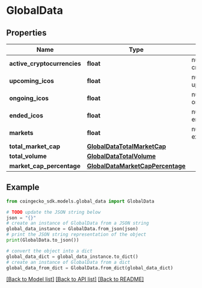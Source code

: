 # GlobalData


## Properties

Name | Type | Description | Notes
------------ | ------------- | ------------- | -------------
**active_cryptocurrencies** | **float** | number of active cryptocurrencies | [optional] 
**upcoming_icos** | **float** | number of upcoming icos | [optional] 
**ongoing_icos** | **float** | number of ongoing icos | [optional] 
**ended_icos** | **float** | number of ended icos | [optional] 
**markets** | **float** | number of exchanges | [optional] 
**total_market_cap** | [**GlobalDataTotalMarketCap**](GlobalDataTotalMarketCap.md) |  | [optional] 
**total_volume** | [**GlobalDataTotalVolume**](GlobalDataTotalVolume.md) |  | [optional] 
**market_cap_percentage** | [**GlobalDataMarketCapPercentage**](GlobalDataMarketCapPercentage.md) |  | [optional] 

## Example

```python
from coingecko_sdk.models.global_data import GlobalData

# TODO update the JSON string below
json = "{}"
# create an instance of GlobalData from a JSON string
global_data_instance = GlobalData.from_json(json)
# print the JSON string representation of the object
print(GlobalData.to_json())

# convert the object into a dict
global_data_dict = global_data_instance.to_dict()
# create an instance of GlobalData from a dict
global_data_from_dict = GlobalData.from_dict(global_data_dict)
```
[[Back to Model list]](../README.md#documentation-for-models) [[Back to API list]](../README.md#documentation-for-api-endpoints) [[Back to README]](../README.md)


